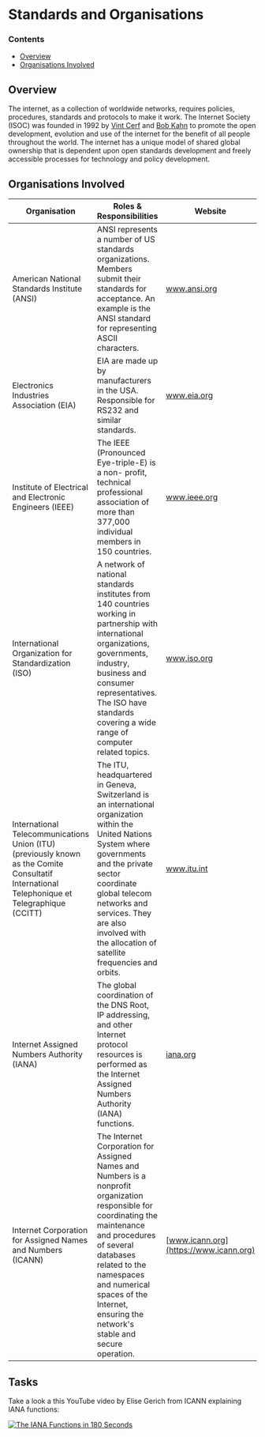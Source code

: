 <!--PROPS
{
    "estTime": 10
}
-->
# Standards and Organisations
<!--TOC_START-->
### Contents
- [Overview](#overview)
- [Organisations Involved](#organisations-involved)

<!--TOC_END-->
## Overview
The internet, as a collection of worldwide networks, requires policies, procedures, standards and protocols to make it work.
The Internet Society (ISOC) was founded in 1992 by [Vint Cerf](https://en.wikipedia.org/wiki/Vint_Cerf) and [Bob Kahn](https://en.wikipedia.org/wiki/Bob_Kahn) to promote the open development, evolution and use of the internet for the benefit of all people throughout the world.
The internet has a unique model of shared global ownership that is dependent upon open standards development and freely accessible processes for technology and policy development. 
## Organisations Involved
| Organisation | Roles & Responsibilities | Website |
|--------------|--------------------------|---------|
American National Standards Institute (ANSI) | ANSI represents a number of US standards organizations. Members submit their standards for acceptance. An example is the ANSI standard for representing ASCII characters. | www.ansi.org |
| Electronics Industries Association (EIA) | EIA are made up by manufacturers in the USA. Responsible for RS232 and similar standards. | www.eia.org |
| Institute of Electrical and Electronic Engineers (IEEE) | The IEEE (Pronounced Eye-triple-E) is a non- profit, technical professional association of more than 377,000 individual members in 150 countries. | www.ieee.org |
| International Organization for Standardization (ISO)| A network of national standards institutes from 140 countries working in partnership with international organizations, governments, industry, business and consumer representatives. The ISO have standards covering a wide range of computer related topics. | www.iso.org |
| International Telecommunications Union (ITU) (previously known as the Comite Consultatif International Telephonique et Telegraphique (CCITT) | The ITU, headquartered in Geneva, Switzerland is an international organization within the United Nations System where governments and the private sector coordinate global telecom networks and services. They are also involved with the allocation of satellite frequencies and orbits. | www.itu.int |
| Internet Assigned Numbers Authority (IANA) | The global coordination of the DNS Root, IP addressing, and other Internet protocol resources is performed as the Internet Assigned Numbers Authority (IANA) functions. | [iana.org](https://iana.org) |
| Internet Corporation for Assigned Names and Numbers (ICANN) | The Internet Corporation for Assigned Names and Numbers is a nonprofit organization responsible for coordinating the maintenance and procedures of several databases related to the namespaces and numerical spaces of the Internet, ensuring the network's stable and secure operation. | [www.icann.org](https://www.icann.org) |
## Tasks
Take a look a this YouTube video by Elise Gerich from ICANN explaining IANA functions:

[![The IANA Functions in 180 Seconds](https://img.youtube.com/vi/D__mAX-2sXo/0.jpg)](https://www.youtube.com/watch?v=D__mAX-2sXo)
